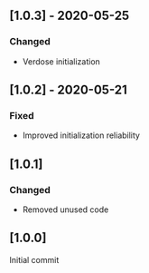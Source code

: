 ## [1.0.3] - 2020-05-25
### Changed
- Verdose initialization

## [1.0.2] - 2020-05-21
### Fixed
- Improved initialization reliability

## [1.0.1]
### Changed
- Removed unused code

## [1.0.0]
Initial commit
